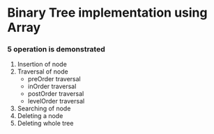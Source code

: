 # Binary Tree implementation using Array

### 5 operation is demonstrated 

1. Insertion of node
2. Traversal of node
    * preOrder traversal
    * inOrder traversal
    * postOrder traversal
    * levelOrder traversal
3. Searching of node
4. Deleting a node
5. Deleting whole tree